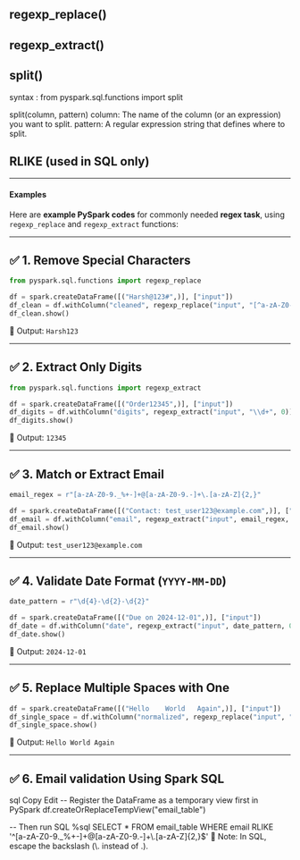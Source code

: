 ## regexp_replace()

## regexp_extract()

## split()
syntax : 
from pyspark.sql.functions import split

split(column, pattern)
column: The name of the column (or an expression) you want to split.
pattern: A regular expression string that defines where to split.

## RLIKE (used in SQL only)

------------------------

#### Examples
Here are **example PySpark codes** for commonly needed **regex task**, using `regexp_replace` and `regexp_extract` functions:

---

## ✅ 1. **Remove Special Characters**

```python
from pyspark.sql.functions import regexp_replace

df = spark.createDataFrame([("Harsh@123#",)], ["input"])
df_clean = df.withColumn("cleaned", regexp_replace("input", "[^a-zA-Z0-9]", ""))
df_clean.show()
```

📌 Output: `Harsh123`

---

## ✅ 2. **Extract Only Digits**

```python
from pyspark.sql.functions import regexp_extract

df = spark.createDataFrame([("Order12345",)], ["input"])
df_digits = df.withColumn("digits", regexp_extract("input", "\\d+", 0))
df_digits.show()
```

📌 Output: `12345`

---

## ✅ 3. **Match or Extract Email**

```python
email_regex = r"[a-zA-Z0-9._%+-]+@[a-zA-Z0-9.-]+\.[a-zA-Z]{2,}"

df = spark.createDataFrame([("Contact: test_user123@example.com",)], ["input"])
df_email = df.withColumn("email", regexp_extract("input", email_regex, 0))
df_email.show()
```

📌 Output: `test_user123@example.com`

---

## ✅ 4. **Validate Date Format (`YYYY-MM-DD`)**

```python
date_pattern = r"\d{4}-\d{2}-\d{2}"

df = spark.createDataFrame([("Due on 2024-12-01",)], ["input"])
df_date = df.withColumn("date", regexp_extract("input", date_pattern, 0))
df_date.show()
```

📌 Output: `2024-12-01`

---

## ✅ 5. **Replace Multiple Spaces with One**

```python
df = spark.createDataFrame([("Hello    World   Again",)], ["input"])
df_single_space = df.withColumn("normalized", regexp_replace("input", "\\s+", " "))
df_single_space.show()
```

📌 Output: `Hello World Again`

---

## ✅ 6. Email validation Using Spark SQL
sql
Copy
Edit
-- Register the DataFrame as a temporary view first in PySpark
df.createOrReplaceTempView("email_table")

-- Then run SQL
%sql
SELECT *
FROM email_table
WHERE email RLIKE '^[a-zA-Z0-9._%+-]+@[a-zA-Z0-9.-]+\\.[a-zA-Z]{2,}$'
📌 Note: In SQL, escape the backslash (\\. instead of \.).


